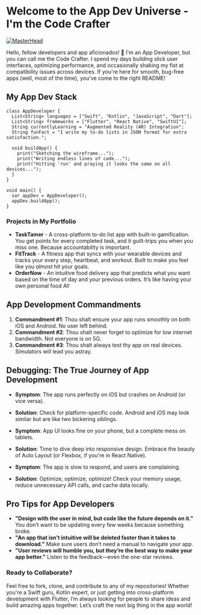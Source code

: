 # Welcome to the App Dev Universe - I'm the Code Crafter  
[![MasterHead](https://miro.medium.com/max/1400/1*vkfI4nFNheC5v0p7wzDtGg.gif)](https://github.com/app-tech3245/)

Hello, fellow developers and app aficionados! 📱 I'm an App Developer, but you can call me the Code Crafter. I spend my days building slick user interfaces, optimizing performance, and occasionally shaking my fist at compatibility issues across devices. If you're here for smooth, bug-free apps (well, most of the time), you've come to the right README!

## My App Dev Stack

```
class AppDeveloper {
  List<String> languages = ["Swift", "Kotlin", "JavaScript", "Dart"];
  List<String> frameworks = ["Flutter", "React Native", "SwiftUI"];
  String currentlyLearning = "Augmented Reality (AR) Integration";
  String funFact = "I write my to-do lists in JSON format for extra satisfaction.";

  void buildApp() {
    print("Sketching the wireframe...");
    print("Writing endless lines of code...");
    print("Hitting 'run' and praying it looks the same on all devices...");
  }
}

void main() {
  var appDev = AppDeveloper();
  appDev.buildApp();
}
```

### Projects in My Portfolio

- **TaskTamer** - A cross-platform to-do list app with built-in gamification. You get points for every completed task, and it guilt-trips you when you miss one. Because accountability is important.
- **FitTrack** - A fitness app that syncs with your wearable devices and tracks your every step, heartbeat, and workout. Built to make you feel like you *almost* hit your goals.
- **OrderNow** - An intuitive food delivery app that predicts what you want based on the time of day and your previous orders. It’s like having your own personal food AI!

## App Development Commandments

1. **Commandment #1**: Thou shalt ensure your app runs smoothly on both iOS and Android. No user left behind.
2. **Commandment #2**: Thou shalt never forget to optimize for low internet bandwidth. Not everyone is on 5G.
3. **Commandment #3**: Thou shalt always test thy app on real devices. Simulators will lead you astray.

## Debugging: The True Journey of App Development

- **Symptom**: The app runs perfectly on iOS but crashes on Android (or vice versa).
- **Solution**: Check for platform-specific code. Android and iOS may look similar but are like two bickering siblings.

- **Symptom**: App UI looks fine on your phone, but a complete mess on tablets.
- **Solution**: Time to dive deep into responsive design. Embrace the beauty of Auto Layout (or Flexbox, if you're in React Native).

- **Symptom**: The app is slow to respond, and users are complaining.
- **Solution**: Optimize, optimize, optimize! Check your memory usage, reduce unnecessary API calls, and cache data locally.

## Pro Tips for App Developers

- **"Design with the user in mind, but code like the future depends on it."** You don’t want to be updating every few weeks because something broke.
- **"An app that isn’t intuitive will be deleted faster than it takes to download."** Make sure users don’t need a manual to navigate your app.
- **"User reviews will humble you, but they’re the best way to make your app better."** Listen to the feedback—even the one-star reviews.

### Ready to Collaborate?

Feel free to fork, clone, and contribute to any of my repositories! Whether you're a Swift guru, Kotlin expert, or just getting into cross-platform development with Flutter, I’m always looking for people to share ideas and build amazing apps together. Let’s craft the next big thing in the app world!
